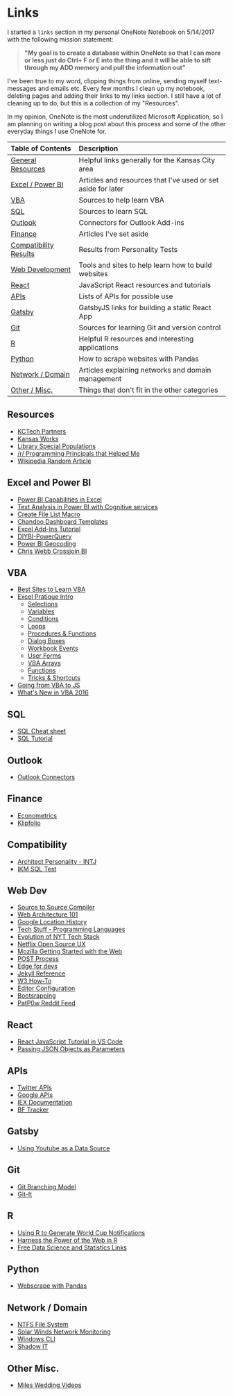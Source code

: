 # Links 

I started a `links` section in my personal OneNote Notebook on 5/14/2017 with the following mission statement:

>**"My goal is to create a database within OneNote so that I can more or less just do Ctrl+ F or E into the thing and it will be able to sift through my ADD memory and pull the information out"**

I've been true to my word, clipping things from online, sending myself text-messages and emails etc. Every few months I clean up my notebook, deleting pages and adding their links to my links section. I still have a lot of cleaning up to do, but this is a collection of my "Resources". 

In my opinion, OneNote is the most underutilized Microsoft Application, so I am planning on writing a blog post about this process and some of the other everyday things I use OneNote for.


| Table of Contents | Description |
|:---------|:------|
| [General Resources](https://github.com/prp1277/resources#resources) | Helpful links generally for the Kansas City area |
| [Excel / Power BI](https://github.com/prp1277/resources#excel-and-power-bi) | Articles and resources that I've used or set aside for later |
| [VBA](https://github.com/prp1277/resources#VBA) | Sources to help learn VBA  |
| [SQL](https://github.com/prp1277/resources#SQL) | Sources to learn SQL |
| [Outlook](https://github.com/prp1277/resources#Outlook) | Connectors for Outlook Add-ins |
| [Finance](https://github.com/prp1277/resources#Finance) | Articles I've set aside  |
| [Compatibility Results](https://github.com/prp1277/resources#Compatibility) | Results from Personality Tests |
| [Web Development](https://github.com/prp1277/resources#Web-Dev) | Tools and sites to help learn how to build websites |
| [React](https://github.com/prp1277/resources#React) | JavaScript React resources and tutorials |
| [APIs](https://github.com/prp1277/resources#APIs) | Lists of APIs for possible use |
| [Gatsby](https://github.com/prp1277/resources#Gatsby) | GatsbyJS links for building a static React App |
| [Git](https://github.com/prp1277/resources#Git) | Sources for learning Git and version control |
| [R](https://github.com/prp1277/resources#R) | Helpful R resources and interesting applications |
| [Python](https://github.com/prp1277/resources#Python) | How to scrape websites with Pandas |
| [Network / Domain](https://github.com/prp1277/resources#network--domain) | Articles explaining networks and domain management |
| [Other / Misc.](https://github.com/prp1277/resources#other-misc) | Things that don't fit in the other categories |

## Resources

- [KCTech Partners](http://www.kctechcouncil.com/partners) <br/>
- [Kansas Works](https://www.kansasworks.com/ada/r/jobs/10621165) <br/>
- [Library Special Populations](https://www.kclibrary.org/business-career/find-job/find-employment-special-populations) <br/>
- [/r/ Programming Principals that Helped Me](https://www.reddit.com/r/learnprogramming/comments/8kvo5s/programming_principles_that_helped_me/?st=JHFQLU5J&sh=aa898404) <br/>
- [Wikipedia Random Article](https://en.wikipedia.org/wiki/Special:Random) <br/>

## Excel and Power BI

- [Power BI Capabilities in Excel](https://dev.office.com/blogs/azure-machine-learning-javascript-custom-functions-and-power-bi-custom-visuals-further-expand-developers-capabilities-with-excel) <br/>
- [Text Analysis in Power BI with Cognitive services](https://www.youtube.com/watch?v=WWod8ETS7J8) <br/>
- [Create File List Macro](https://www.myonlinetraininghub.com/Create-Hyperlinked-List-of-Files-in-Subfolders) <br/>
- [Chandoo Dashboard Templates](http://chandoo.org/dbt/index.html) <br/>
- [Excel Add-Ins Tutorial](https://docs.microsoft.com/en-us/office/dev/add-ins/tutorials/excel-tutorial) <br/>
- [DIYBI-PowerQuery](C:\Users\prp12.000\OneDrive\Documents\Reinhart\Resources\DIYBI-PowerQuery) <br/>
- [Power BI Geocoding](https://msdn.microsoft.com/en-us/library/ff701714.aspx) <br/>
- [Chris Webb Crossjoin BI](https://blog.crossjoin.co.uk/) <br/>

## VBA

- [Best Sites to Learn VBA](https://blog.cometdocs.com/the-best-places-to-learn-vba-online) <br/>
- [Excel Pratique Intro](https://www.excel-pratique.com/en/vba/introduction.php) <br/>
  - [Selections](https://www.excel-pratique.com/en/vba/selections.php) <br/>
  - [Variables](https://www.excel-pratique.com/en/vba/variables.php) <br/>
  - [Conditions](https://www.excel-pratique.com/en/vba/conditions.php) <br/>
  - [Loops](https://www.excel-pratique.com/en/vba/loops.php) <br/>
  - [Procedures & Functions](https://www.excel-pratique.com/en/vba/procedures_functions.php) <br/>
  - [Dialog Boxes](onenote:) <br/>
  - [Workbook Events](https://www.excel-pratique.com/en/vba/workbook_events.php) <br/>
  - [User Forms](https://www.excel-pratique.com/en/vba/userform.php) <br/>
  - [VBA Arrays](https://www.excel-pratique.com/en/vba/vba_arrays.php) <br/>
  - [Functions](https://www.excel-pratique.com/en/vba/vba_functions.php) <br/>
  - [Tricks & Shortcuts](https://www.excel-pratique.com/en/vba/vba_tricks.php) <br/>
- [Going from VBA to JS](https://blogs.msmvps.com/wordmeister/category/vba-js/) <br/>
- [What's New in VBA 2016](https://msdn.microsoft.com/en-us/vba/office-shared-vba/articles/what-s-new-for-vba-in-office-2016) <br/>

## SQL

- [SQL Cheat sheet](https://www.kdnuggets.com/2018/07/sql-cheat-sheet.html) <br/>
- [SQL Tutorial](http://sol.gfxile.net/g3/) <br/>

## Outlook

- [Outlook Connectors](https://outlook.office.com/connectors/Home/Login?Client=Win32_Outlook&MailboxAddress=PowellPR%40hawks.rockhurst.edu&Culture=en-US&MailboxType=User&Category=Mail&src=inbox) <br/>

## Finance

- [Econometrics](https://www.bing.com/search?q=exconometrics&form=EDGTCT&qs=PF&cvid=294feca3c6e840998d1faa3fda70ae45&cc=US&setlang=en-US&PC=LSJS) <br/>
- [Klipfolio](https://www.klipfolio.com/) <br/>

## Compatibility

- [Architect Personality - INTJ](https://www.16personalities.com/intj-personality) <br/>
- [IKM SQL Test](https://online.ikmnet.com/test_result/showresult.cfm) <br/>

## Web Dev

- [Source to Source Compiler](https://en.wikipedia.org/wiki/Source-to-source_compiler) <br/>
- [Web Architecture 101](https://engineering.videoblocks.com/web-architecture-101-a3224e126947) <br/>
- [Google Location History](https://stackoverflow.com/questions/32332904/current-url-to-download-kml-data-from-google-location-history) <br/>
- [Tech Stuff - Programming Languages](https://open.spotify.com/episode/32eqHCWIpqsYf3xN3kKKJg?si=dRignF0tRsG32ye52BLfzQ) <br/>
- [Evolution of NYT Tech Stack](https://stackshare.io/posts/evolution-of-new-york-times-tech-stack) <br/>
- [Netflix Open Source UX](https://drive.google.com/drive/folders/1y4X8H56TS6M7AXAU7yIm0EyxhqNUy1sz) <br/>
- [Mozilla Getting Started with the Web](https://developer.mozilla.org/en-US/docs/Learn/Getting_started_with_the_web) <br/>
- [POST Process](https://www.lifewire.com/what-is-post-2625953) <br/>
- [Edge for devs](https://blogs.windows.com/msedgedev/2018/05/11/introducing-edge-devtools-protocol/) <br/>
- [Jekyll Reference](https://jekyllrb.com/docs/home/) <br/>
- [W3 How-To](https://www.w3schools.com/howto/howto_css_bottom_nav.asp) <br/>
- [Editor Configuration](http://editorconfig.org/) <br/>
- [Bootsrapping](https://bootsnipp.com/) <br/>
- [PatP0w Reddit Feed](https://www.reddit.com/.json?feed=4e6cf8d760d7d15b9f9b50288143800681feed51&user=PATP0W) <br/>

## React

- [React JavaScript Tutorial in VS Code](https://code.visualstudio.com/docs/nodejs/reactjs-tutorial) <br/>
- [Passing JSON Objects as Parameters ](https://stackoverflow.com/questions/5865442/how-to-pass-json-object-as-a-parameter-to-another-method) <br/>

## APIs

- [Twitter APIs](https://developer.twitter.com/en/use-cases/analyze) <br/>
- [Google APIs](https://docs.google.com/spreadsheets/d/e/2PACX-1vSagKTIeMWiRffzpL8vL9eu_BAr_2DSyBSQJKbWwPSOl0Z7JOhBQaIPenm4lYXXtEzZOdTGXCbd1U6D/pubhtml) <br/>
- [IEX Documentation](https://iextrading.com/developer/) <br/>
- [BF Tracker](https://battlefieldtracker.com/bf1/profile/xbox/imamiget1277/live) <br/>

## Gatsby

- [Using Youtube as a Data Source](https://dzone.com/articles/using-youtube-as-a-data-source-in-gatsbyjs) <br/>

## Git

- [Git Branching Model](https://nvie.com/posts/a-successful-git-branching-model/) <br/>
- [Git-It](http://jlord.us/git-it/index.html) <br/>

## R

- [Using R to Generate World Cup Notifications](https://www.openanalytics.eu/blog/2018/07/05/world-cup-notifications-with-r/) <br/>
- [Harness the Power of the Web in R](https://www.lucymcgowan.com/talk/asa_joint_statistical_meeting_2018/) <br/>
- [Free Data Science and Statistics Links](http://www.deeplytrivial.com/2017/10/statistics-sunday-free-data-science-and.html) <br/>

## Python

- [Webscrape with Pandas](http://blog.kaggle.com/2017/01/31/scraping-for-craft-beers-a-dataset-creation-tutorial/?utm_medium=email&utm_source=intercom&utm_campaign=new+user+onboarding) <br/>

## Network / Domain

- [NTFS File System](https://www.lifewire.com/ntfs-file-system-2625948) <br/>
- [Solar Winds Network Monitoring](https://www.solarwinds.com/free-tools) <br/>
- [Windows CLI](https://www.computerhope.com/issues/chusedos.htm) <br/>
- [Shadow IT](https://wikipedia.org/wiki/Shadow_IT) <br/>

## Other Misc.

- [Miles Wedding Videos](https://1drv.ms/f/s!AoLkNBOSNnKyidYKmxhQYQddSx_bJA) <br/>
